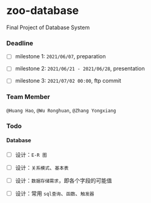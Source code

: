 # zoo-database
Final Project of Database System



### Deadline

- [ ] milestone 1: `2021/06/07`, preparation
- [ ] milestone 2: `2021/06/21 - 2021/06/28`, presentation
- [ ] milestone 3: `2021/07/02 00:00`, ftp commit



### Team Member

`@Huang Hao`,  `@Wu Ronghuan`, `@Zhang Yongxiang`



### Todo

#### Database

- [ ] 设计：`E-R 图`
- [ ] 设计：`关系模式`、`基本表`
- [ ] 设计：`数据存储需求`，即各个字段的可能值
- [ ] 设计：常用 `sql查询`、`函数`、`触发器`

